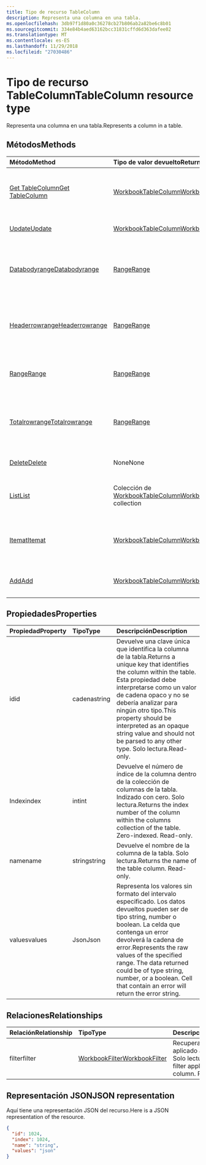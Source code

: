 ```yaml
---
title: Tipo de recurso TableColumn
description: Representa una columna en una tabla.
ms.openlocfilehash: 3db97f1d80a0c36278cb27b806ab2a82be6c8b01
ms.sourcegitcommit: 334e84b4aed63162bcc31831cffd6d363dafee02
ms.translationtype: MT
ms.contentlocale: es-ES
ms.lasthandoff: 11/29/2018
ms.locfileid: "27030486"
---
```

# <a name="tablecolumn-resource-type"></a><span data-ttu-id="ab819-103">Tipo de recurso TableColumn</span><span class="sxs-lookup"><span data-stu-id="ab819-103">TableColumn resource type</span></span>

<span data-ttu-id="ab819-104">Representa una columna en una tabla.</span><span class="sxs-lookup"><span data-stu-id="ab819-104">Represents a column in a table.</span></span>


## <a name="methods"></a><span data-ttu-id="ab819-105">Métodos</span><span class="sxs-lookup"><span data-stu-id="ab819-105">Methods</span></span>

| <span data-ttu-id="ab819-106">Método</span><span class="sxs-lookup"><span data-stu-id="ab819-106">Method</span></span>           | <span data-ttu-id="ab819-107">Tipo de valor devuelto</span><span class="sxs-lookup"><span data-stu-id="ab819-107">Return Type</span></span>    |<span data-ttu-id="ab819-108">Descripción</span><span class="sxs-lookup"><span data-stu-id="ab819-108">Description</span></span>|
|:---------------|:--------|:----------|
|[<span data-ttu-id="ab819-109">Get TableColumn</span><span class="sxs-lookup"><span data-stu-id="ab819-109">Get TableColumn</span></span>](../api/tablecolumn-get.md) | [<span data-ttu-id="ab819-110">WorkbookTableColumn</span><span class="sxs-lookup"><span data-stu-id="ab819-110">WorkbookTableColumn</span></span>](tablecolumn.md) |<span data-ttu-id="ab819-111">Lee las propiedades y relaciones del objeto tableColumn.</span><span class="sxs-lookup"><span data-stu-id="ab819-111">Read properties and relationships of tableColumn object.</span></span>|
|[<span data-ttu-id="ab819-112">Update</span><span class="sxs-lookup"><span data-stu-id="ab819-112">Update</span></span>](../api/tablecolumn-update.md) | [<span data-ttu-id="ab819-113">WorkbookTableColumn</span><span class="sxs-lookup"><span data-stu-id="ab819-113">WorkbookTableColumn</span></span>](tablecolumn.md) |<span data-ttu-id="ab819-114">Actualiza el objeto TableColumn.</span><span class="sxs-lookup"><span data-stu-id="ab819-114">Update TableColumn object.</span></span> |
|[<span data-ttu-id="ab819-115">Databodyrange</span><span class="sxs-lookup"><span data-stu-id="ab819-115">Databodyrange</span></span>](../api/tablecolumn-databodyrange.md)|[<span data-ttu-id="ab819-116">Range</span><span class="sxs-lookup"><span data-stu-id="ab819-116">Range</span></span>](range.md)|<span data-ttu-id="ab819-117">Obtiene el objeto de rango asociado al cuerpo de datos de la columna.</span><span class="sxs-lookup"><span data-stu-id="ab819-117">Gets the range object associated with the data body of the column.</span></span>|
|[<span data-ttu-id="ab819-118">Headerrowrange</span><span class="sxs-lookup"><span data-stu-id="ab819-118">Headerrowrange</span></span>](../api/tablecolumn-headerrowrange.md)|[<span data-ttu-id="ab819-119">Range</span><span class="sxs-lookup"><span data-stu-id="ab819-119">Range</span></span>](range.md)|<span data-ttu-id="ab819-120">Obtiene el objeto de rango asociado a la fila de encabezado de la columna.</span><span class="sxs-lookup"><span data-stu-id="ab819-120">Gets the range object associated with the header row of the column.</span></span>|
|[<span data-ttu-id="ab819-121">Range</span><span class="sxs-lookup"><span data-stu-id="ab819-121">Range</span></span>](../api/tablecolumn-range.md)|[<span data-ttu-id="ab819-122">Range</span><span class="sxs-lookup"><span data-stu-id="ab819-122">Range</span></span>](range.md)|<span data-ttu-id="ab819-123">Obtiene el objeto de rango asociado a toda la columna.</span><span class="sxs-lookup"><span data-stu-id="ab819-123">Gets the range object associated with the entire column.</span></span>|
|[<span data-ttu-id="ab819-124">Totalrowrange</span><span class="sxs-lookup"><span data-stu-id="ab819-124">Totalrowrange</span></span>](../api/tablecolumn-totalrowrange.md)|[<span data-ttu-id="ab819-125">Range</span><span class="sxs-lookup"><span data-stu-id="ab819-125">Range</span></span>](range.md)|<span data-ttu-id="ab819-126">Obtiene el objeto de rango asociado a la fila de totales de la columna.</span><span class="sxs-lookup"><span data-stu-id="ab819-126">Gets the range object associated with the totals row of the column.</span></span>|
|[<span data-ttu-id="ab819-127">Delete</span><span class="sxs-lookup"><span data-stu-id="ab819-127">Delete</span></span>](../api/tablecolumn-delete.md)|<span data-ttu-id="ab819-128">None</span><span class="sxs-lookup"><span data-stu-id="ab819-128">None</span></span>|<span data-ttu-id="ab819-129">Elimina la columna de la tabla.</span><span class="sxs-lookup"><span data-stu-id="ab819-129">Deletes the column from the table.</span></span>|
|[<span data-ttu-id="ab819-130">List</span><span class="sxs-lookup"><span data-stu-id="ab819-130">List</span></span>](../api/tablecolumn-list.md) | <span data-ttu-id="ab819-131">Colección de [WorkbookTableColumn](tablecolumn.md)</span><span class="sxs-lookup"><span data-stu-id="ab819-131">[WorkbookTableColumn](tablecolumn.md) collection</span></span> |<span data-ttu-id="ab819-132">Obtiene la colección de objetos tableColumn.</span><span class="sxs-lookup"><span data-stu-id="ab819-132">Get tableColumn object collection.</span></span> |
|[<span data-ttu-id="ab819-133">Itemat</span><span class="sxs-lookup"><span data-stu-id="ab819-133">Itemat</span></span>](../api/tablecolumncollection-itemat.md)|[<span data-ttu-id="ab819-134">WorkbookTableColumn</span><span class="sxs-lookup"><span data-stu-id="ab819-134">WorkbookTableColumn</span></span>](tablecolumn.md)|<span data-ttu-id="ab819-135">Obtiene una columna en función de su posición en la colección.</span><span class="sxs-lookup"><span data-stu-id="ab819-135">Gets a column based on its position in the collection.</span></span>|
|[<span data-ttu-id="ab819-136">Add</span><span class="sxs-lookup"><span data-stu-id="ab819-136">Add</span></span>](../api/tablecolumncollection-add.md)|[<span data-ttu-id="ab819-137">WorkbookTableColumn</span><span class="sxs-lookup"><span data-stu-id="ab819-137">WorkbookTableColumn</span></span>](tablecolumn.md)|<span data-ttu-id="ab819-138">Agrega una nueva columna a la tabla.</span><span class="sxs-lookup"><span data-stu-id="ab819-138">Adds a new column to the table.</span></span>|

## <a name="properties"></a><span data-ttu-id="ab819-139">Propiedades</span><span class="sxs-lookup"><span data-stu-id="ab819-139">Properties</span></span>
| <span data-ttu-id="ab819-140">Propiedad</span><span class="sxs-lookup"><span data-stu-id="ab819-140">Property</span></span>     | <span data-ttu-id="ab819-141">Tipo</span><span class="sxs-lookup"><span data-stu-id="ab819-141">Type</span></span>   |<span data-ttu-id="ab819-142">Descripción</span><span class="sxs-lookup"><span data-stu-id="ab819-142">Description</span></span>|
|:---------------|:--------|:----------|
|<span data-ttu-id="ab819-143">id</span><span class="sxs-lookup"><span data-stu-id="ab819-143">id</span></span>|<span data-ttu-id="ab819-144">cadena</span><span class="sxs-lookup"><span data-stu-id="ab819-144">string</span></span>|<span data-ttu-id="ab819-145">Devuelve una clave única que identifica la columna de la tabla.</span><span class="sxs-lookup"><span data-stu-id="ab819-145">Returns a unique key that identifies the column within the table.</span></span> <span data-ttu-id="ab819-146">Esta propiedad debe interpretarse como un valor de cadena opaco y no se debería analizar para ningún otro tipo.</span><span class="sxs-lookup"><span data-stu-id="ab819-146">This property should be interpreted as an opaque string value and should not be parsed to any other type.</span></span> <span data-ttu-id="ab819-147">Solo lectura.</span><span class="sxs-lookup"><span data-stu-id="ab819-147">Read-only.</span></span>|
|<span data-ttu-id="ab819-148">Index</span><span class="sxs-lookup"><span data-stu-id="ab819-148">index</span></span>|<span data-ttu-id="ab819-149">int</span><span class="sxs-lookup"><span data-stu-id="ab819-149">int</span></span>|<span data-ttu-id="ab819-p102">Devuelve el número de índice de la columna dentro de la colección de columnas de la tabla. Indizado con cero. Solo lectura.</span><span class="sxs-lookup"><span data-stu-id="ab819-p102">Returns the index number of the column within the columns collection of the table. Zero-indexed. Read-only.</span></span>|
|<span data-ttu-id="ab819-153">name</span><span class="sxs-lookup"><span data-stu-id="ab819-153">name</span></span>|<span data-ttu-id="ab819-154">string</span><span class="sxs-lookup"><span data-stu-id="ab819-154">string</span></span>|<span data-ttu-id="ab819-p103">Devuelve el nombre de la columna de la tabla. Solo lectura.</span><span class="sxs-lookup"><span data-stu-id="ab819-p103">Returns the name of the table column. Read-only.</span></span>|
|<span data-ttu-id="ab819-157">values</span><span class="sxs-lookup"><span data-stu-id="ab819-157">values</span></span>|<span data-ttu-id="ab819-158">Json</span><span class="sxs-lookup"><span data-stu-id="ab819-158">Json</span></span>|<span data-ttu-id="ab819-p104">Representa los valores sin formato del intervalo especificado. Los datos devueltos pueden ser de tipo string, number o boolean. La celda que contenga un error devolverá la cadena de error.</span><span class="sxs-lookup"><span data-stu-id="ab819-p104">Represents the raw values of the specified range. The data returned could be of type string, number, or a boolean. Cell that contain an error will return the error string.</span></span>|

## <a name="relationships"></a><span data-ttu-id="ab819-162">Relaciones</span><span class="sxs-lookup"><span data-stu-id="ab819-162">Relationships</span></span>
| <span data-ttu-id="ab819-163">Relación</span><span class="sxs-lookup"><span data-stu-id="ab819-163">Relationship</span></span> | <span data-ttu-id="ab819-164">Tipo</span><span class="sxs-lookup"><span data-stu-id="ab819-164">Type</span></span>   |<span data-ttu-id="ab819-165">Descripción</span><span class="sxs-lookup"><span data-stu-id="ab819-165">Description</span></span>|
|:---------------|:--------|:----------|
|<span data-ttu-id="ab819-166">filter</span><span class="sxs-lookup"><span data-stu-id="ab819-166">filter</span></span>|[<span data-ttu-id="ab819-167">WorkbookFilter</span><span class="sxs-lookup"><span data-stu-id="ab819-167">WorkbookFilter</span></span>](filter.md)|<span data-ttu-id="ab819-p105">Recupera el filtro aplicado a la columna. Solo lectura.</span><span class="sxs-lookup"><span data-stu-id="ab819-p105">Retrieve the filter applied to the column. Read-only.</span></span>|

## <a name="json-representation"></a><span data-ttu-id="ab819-170">Representación JSON</span><span class="sxs-lookup"><span data-stu-id="ab819-170">JSON representation</span></span>

<span data-ttu-id="ab819-171">Aquí tiene una representación JSON del recurso.</span><span class="sxs-lookup"><span data-stu-id="ab819-171">Here is a JSON representation of the resource.</span></span>

<!--{
  "blockType": "resource",
  "optionalProperties": [],
  "keyProperty": "id",
  "baseType": "microsoft.graph.entity",
  "@odata.type": "microsoft.graph.workbookTableColumn"
}-->

```json
{
  "id": 1024,
  "index": 1024,
  "name": "string",
  "values": "json"
}

```

<!-- uuid: 8fcb5dbc-d5aa-4681-8e31-b001d5168d79
2015-10-25 14:57:30 UTC -->
<!-- {
  "type": "#page.annotation",
  "description": "TableColumn resource",
  "keywords": "",
  "section": "documentation",
  "tocPath": ""
}-->
